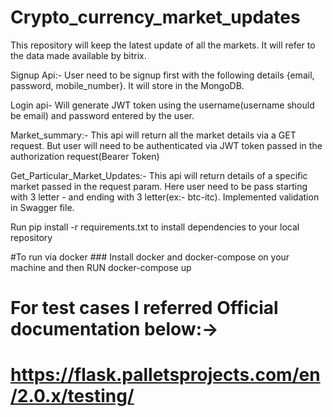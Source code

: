 # Crypto_currency_market_updates

This repository will keep the latest update of all the markets. It will refer to the data made available by bitrix.

Signup Api:- User need to be signup first with the following details {email, password, mobile_number}. It will store in the MongoDB.

Login api- Will generate JWT token using the username(username should be email) and password  entered by the user.

Market_summary:- This api will return all the market details via a GET request. But user will need to be authenticated via JWT token passed in the authorization request(Bearer Token)

Get_Particular_Market_Updates:- This api will return details of a specific market passed in the request param. Here user need to be pass starting with 3 letter - and ending with 3 letter(ex:- btc-itc). Implemented validation in Swagger file.

Run pip install -r requirements.txt to install dependencies to your local repository

#To run via docker ### Install docker and docker-compose on your machine and then RUN docker-compose up

# For test cases I referred Official documentation below:->
   # https://flask.palletsprojects.com/en/2.0.x/testing/